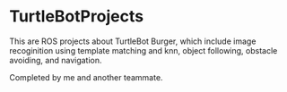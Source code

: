 # TurtleBotProjects
This are ROS projects about TurtleBot Burger, which include image recoginition using template matching and knn, object following, obstacle avoiding, and navigation.

Completed by me and another teammate.
